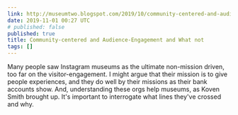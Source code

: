```yaml
---
link: http://museumtwo.blogspot.com/2019/10/community-centered-and-audience.html
date: 2019-11-01 00:27 UTC
# published: false
published: true
title: Community-centered and Audience-Engagement and What not
tags: []
---
```


Many people saw Instagram museums as the ultimate non-mission driven, too far on the visitor-engagement. I might argue that their mission is to give people experiences, and they do well by their missions as their bank accounts show. And, understanding these orgs help museums, as Koven Smith brought up. It's important to interrogate what lines they've crossed and why.
